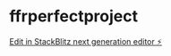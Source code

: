 # ffrperfectproject

[Edit in StackBlitz next generation editor ⚡️](https://stackblitz.com/~/github.com/JustinAFaulkner/ffrperfectproject)

<!--
    https://ffrperfectproject.com/api/sync-log/sync_2024-12-19T21-37-35Z.json
    https://ffrperfectproject.com/api/
    https://www.flashflashrevolution.com/api/
    https://www.flashflashrevolution.com/api/api.php?action=songlist&key=KEY
    https://docs.google.com/spreadsheets/d/16ofS_m5U1D3hQ6EC1VES2RqidNa4dpi0UF4zDg140hI/edit?gid=1683134930#gid=1683134930
    https://www.flashflashrevolution.com/vbz/showthread.php?p=4797808#post4797808
-->